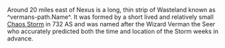 Around 20 miles east of Nexus is a long, thin strip of Wasteland known as ^vermans-path.Name^. It was formed by a short lived and relatively small [Chaos Storm](./chaos-storms.md) in 732 AS and was named after the Wizard Verman the Seer who accurately predicted both the time and location of the Storm weeks in advance.